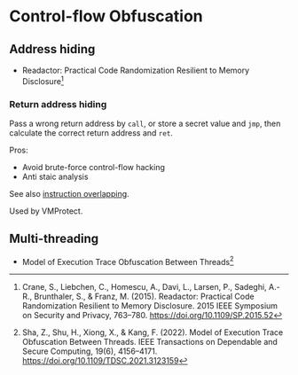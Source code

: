 # Control-flow Obfuscation
## Address hiding
- Readactor: Practical Code Randomization Resilient to Memory Disclosure[^craneReadactorPracticalCode2015]

### Return address hiding
Pass a wrong return address by `call`, or store a secret value and `jmp`, then calculate the correct return address and `ret`.

Pros:
- Avoid brute-force control-flow hacking
- Anti staic analysis

See also [instruction overlapping](../ISA/README.md#instruction-overlapping).

Used by VMProtect.

## Multi-threading
- Model of Execution Trace Obfuscation Between Threads[^shaModelExecutionTrace2022]


[^craneReadactorPracticalCode2015]: Crane, S., Liebchen, C., Homescu, A., Davi, L., Larsen, P., Sadeghi, A.-R., Brunthaler, S., & Franz, M. (2015). Readactor: Practical Code Randomization Resilient to Memory Disclosure. 2015 IEEE Symposium on Security and Privacy, 763–780. https://doi.org/10.1109/SP.2015.52
[^shaModelExecutionTrace2022]: Sha, Z., Shu, H., Xiong, X., & Kang, F. (2022). Model of Execution Trace Obfuscation Between Threads. IEEE Transactions on Dependable and Secure Computing, 19(6), 4156–4171. https://doi.org/10.1109/TDSC.2021.3123159
